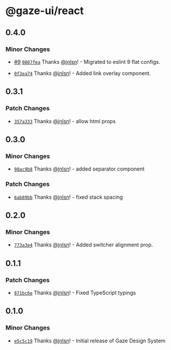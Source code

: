 # @gaze-ui/react

## 0.4.0

### Minor Changes

- [#9](https://github.com/studio-drishti/gaze/pull/9) [`0807fea`](https://github.com/studio-drishti/gaze/commit/0807feafd03b0d6cdbd3a233cdd8a5e80deb1834) Thanks [@jnlsn](https://github.com/jnlsn)! - Migrated to eslint 9 flat configs.

- [`0f3ea74`](https://github.com/studio-drishti/gaze/commit/0f3ea7498c7d8daa275f19448ed5ddc38fe0a996) Thanks [@jnlsn](https://github.com/jnlsn)! - Added link overlay component.

## 0.3.1

### Patch Changes

- [`357a333`](https://github.com/studio-drishti/gaze/commit/357a3336bfb6b83e151b9cc9ac2e82b261712310) Thanks [@jnlsn](https://github.com/jnlsn)! - allow html props

## 0.3.0

### Minor Changes

- [`98ac9b8`](https://github.com/studio-drishti/gaze/commit/98ac9b87d01e9da6c1761218b6464466889a07ed) Thanks [@jnlsn](https://github.com/jnlsn)! - added separator component

### Patch Changes

- [`6ab89bb`](https://github.com/studio-drishti/gaze/commit/6ab89bbfe5c50cca8ddd4c96f8cb968f3caf7be7) Thanks [@jnlsn](https://github.com/jnlsn)! - fixed stack spacing

## 0.2.0

### Minor Changes

- [`773a3e4`](https://github.com/studio-drishti/gaze/commit/773a3e474a1edc96177fb0a5f38d4dcddd15b9b9) Thanks [@jnlsn](https://github.com/jnlsn)! - Added switcher alignment prop.

## 0.1.1

### Patch Changes

- [`871bc6e`](https://github.com/studio-drishti/gaze/commit/871bc6eb0bfeef629ef207a52ff6a28533bf8c57) Thanks [@jnlsn](https://github.com/jnlsn)! - Fixed TypeScript typings

## 0.1.0

### Minor Changes

- [`e5c5c19`](https://github.com/studio-drishti/gaze/commit/e5c5c19d7c04934a858701a79f8cca876dac91f4) Thanks [@jnlsn](https://github.com/jnlsn)! - Initial release of Gaze Design System
